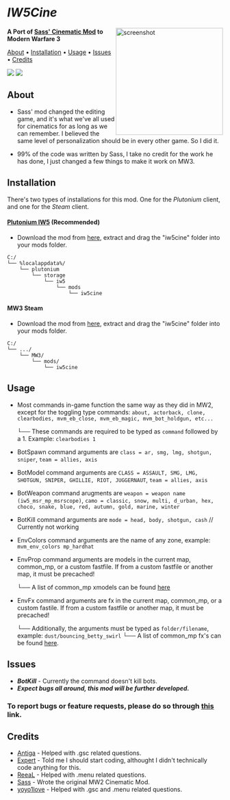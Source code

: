 # *IW5Cine*
<img src="" alt="screenshot" height="250px" align="right"/>

**A Port of [Sass' Cinematic Mod](https://github.com/sortileges/iw4cine) to Modern Warfare 3**

<p align="left">
  <a href="#about">About</a> •
  <a href="#installation">Installation</a> •
  <a href="#usage">Usage</a> •
  <a href="#issues">Issues</a> •
  <a href="#credits">Credits</a>
</p>

<div align="left">
<a href="https://github.com/datapIan/iw5cine/releases"><img src="https://img.shields.io/github/v/release/datapIan/iw5cine?label=Latest%20Release&style=flat-square"></a>
  <a href="https://github.com/datapIan/iw5cine/releases""><img src="https://img.shields.io/github/downloads/datapIan/iw5cine/total?style=flat-square"></a>

## About

 - Sass' mod changed the editing game, and it's what we've all used for cinematics for as long as we can remember. I believed the same level of personalization should be in every other game. So I did it.

 - 99% of the code was written by Sass, I take no credit for the work he has done, I just changed a few things to make it work on MW3.

## Installation

There's two types of installations for this mod. One for the *Plutonium* client, and one for the *Steam* client.

#### [Plutonium IW5](https://plutonium.pw) (Recommended)

* Download the mod from [here](https://github.com/datapIan/iw5cine/releases/latest), extract and drag the "iw5cine" folder into your mods folder.
```text
C:/
└── %localappdata%/
    └── plutonium
        └── storage
            └── iw5
                └── mods
                    └── iw5cine
```


#### MW3 Steam

* Download the mod from [here](https://github.com/datapIan/iw5cine/releases/latest), extract and drag the "iw5cine" folder into your mods folder.
```text
C:/
└── .../
    └── MW3/
        └── mods/
            └── iw5cine
```

## Usage

* Most commands in-game function the same way as they did in MW2, except for the toggling type commands: `about, actorback, clone, clearbodies, mvm_eb_close, mvm_eb_magic, mvm_bot_holdgun, etc...`

  └── These commands are required to be typed as `command` followed by a 1. Example: `clearbodies 1`
* BotSpawn command arguments are `class = ar, smg, lmg, shotgun, sniper`, `team = allies, axis`
* BotModel command arguments are `CLASS = ASSAULT, SMG, LMG, SHOTGUN, SNIPER, GHILLIE, RIOT, JUGGERNAUT`, `team = allies, axis`
* BotWeapon command arugments are `weapon = weapon name (iw5_msr_mp_msrscope)`, `camo = classic, snow, multi, d_urban, hex, choco, snake, blue, red, autumn, gold, marine, winter`
* BotKill command arguments are `mode = head, body, shotgun, cash` // Currently not working
* EnvColors command arguments are the name of any zone, example: `mvm_env_colors mp_hardhat`
* EnvProp command arguments are models in the current map, common_mp, or a custom fastfile. If from a custom fastfile or another map, it must be precached!

  └── A list of common_mp xmodels can be found [here](https://pastebin.com/ssKspwD4)
* EnvFx command arguments are fx in the current map, common_mp, or a custom fastile. If from a custom fastfile or another map, it must be precached!
  
  └── Additionally, the arguments must be typed as `folder/filename`, example: `dust/bouncing_betty_swirl`
       └── A list of common_mp fx's can be found [here](https://pastebin.com/zeHWZNSC).

## Issues
* ***BotKill*** - Currently the command doesn't kill bots.
* ***Expect bugs all around, this mod will be further developed.***

### To report bugs or feature requests, please do so through [this](https://github.com/datapIan/iw5cine/issues) link.

## Credits

* [Antiga](https://github.com/mprust) - Helped with .gsc related questions.
* [Expert](https://github.com/soexperttt) - Told me I should start coding, althought I didn't technically code anything for this.
* [ReeaL](https://github.com/reaalx) - Helped with .menu related questions.
* [Sass](https://github.com/sortileges) - Wrote the original MW2 Cinematic Mod.
* [yoyo1love](https://github.com/yoyothebest) - Helped with .gsc and .menu related questions.
